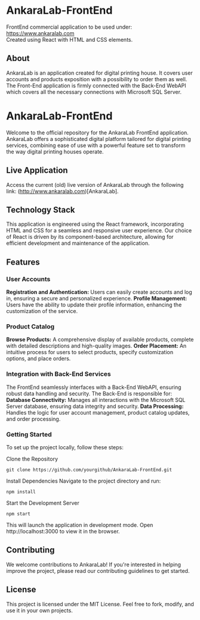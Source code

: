 # AnkaraLab-FrontEnd

FrontEnd commercial application to be used under: https://www.ankaralab.com  
Created using React with HTML and CSS elements.

## About
AnkaraLab is an application created for digital printing house. It covers user accounts and products exposition with a possibility to order them as well. The Front-End application is firmly connected with the Back-End WebAPI which covers all the necessary connections with Microsoft SQL Server.

# AnkaraLab-FrontEnd
Welcome to the official repository for the AnkaraLab FrontEnd application. AnkaraLab offers a sophisticated digital platform tailored for digital printing services, combining ease of use with a powerful feature set to transform the way digital printing houses operate.

## Live Application
Access the current (old) live version of AnkaraLab through the following link: (http://www.ankaralab.com)[AnkaraLab].

## Technology Stack
This application is engineered using the React framework, incorporating HTML and CSS for a seamless and responsive user experience. Our choice of React is driven by its component-based architecture, allowing for efficient development and maintenance of the application.

## Features
### User Accounts
**Registration and Authentication:** Users can easily create accounts and log in, ensuring a secure and personalized experience.
**Profile Management:** Users have the ability to update their profile information, enhancing the customization of the service.

### Product Catalog
**Browse Products:** A comprehensive display of available products, complete with detailed descriptions and high-quality images.
**Order Placement:** An intuitive process for users to select products, specify customization options, and place orders.

### Integration with Back-End Services
The FrontEnd seamlessly interfaces with a Back-End WebAPI, ensuring robust data handling and security. The Back-End is responsible for:
**Database Connectivity:** Manages all interactions with the Microsoft SQL Server database, ensuring data integrity and security.
**Data Processing:** Handles the logic for user account management, product catalog updates, and order processing.

### Getting Started
To set up the project locally, follow these steps:

Clone the Repository
```
git clone https://github.com/yourgithub/AnkaraLab-FrontEnd.git
```
Install Dependencies
Navigate to the project directory and run:
```
npm install
```
Start the Development Server
```
npm start
```
This will launch the application in development mode. Open http://localhost:3000 to view it in the browser.

## Contributing
We welcome contributions to AnkaraLab! If you're interested in helping improve the project, please read our contributing guidelines to get started.

## License
This project is licensed under the MIT License. Feel free to fork, modify, and use it in your own projects.

